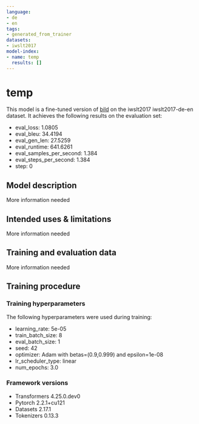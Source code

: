 ```yaml
---
language:
- de
- en
tags:
- generated_from_trainer
datasets:
- iwslt2017
model-index:
- name: temp
  results: []
---
```


<!-- This model card has been generated automatically according to the information the Trainer had access to. You
should probably proofread and complete it, then remove this comment. -->

# temp

This model is a fine-tuned version of [bild](https://huggingface.co/bild) on the iwslt2017 iwslt2017-de-en dataset.
It achieves the following results on the evaluation set:
- eval_loss: 1.0805
- eval_bleu: 34.4194
- eval_gen_len: 27.5259
- eval_runtime: 641.6261
- eval_samples_per_second: 1.384
- eval_steps_per_second: 1.384
- step: 0

## Model description

More information needed

## Intended uses & limitations

More information needed

## Training and evaluation data

More information needed

## Training procedure

### Training hyperparameters

The following hyperparameters were used during training:
- learning_rate: 5e-05
- train_batch_size: 8
- eval_batch_size: 1
- seed: 42
- optimizer: Adam with betas=(0.9,0.999) and epsilon=1e-08
- lr_scheduler_type: linear
- num_epochs: 3.0

### Framework versions

- Transformers 4.25.0.dev0
- Pytorch 2.2.1+cu121
- Datasets 2.17.1
- Tokenizers 0.13.3
